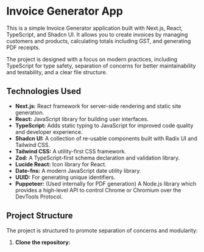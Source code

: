 # Invoice Generator App

This is a simple Invoice Generator application built with Next.js, React, TypeScript, and Shadcn UI. It allows you to create invoices by managing customers and products, calculating totals including GST, and generating PDF receipts.

The project is designed with a focus on modern practices, including TypeScript for type safety, separation of concerns for better maintainability and testability, and a clear file structure.

## Technologies Used

*   **Next.js:** React framework for server-side rendering and static site generation.
*   **React:** JavaScript library for building user interfaces.
*   **TypeScript:** Adds static typing to JavaScript for improved code quality and developer experience.
*   **Shadcn UI:** A collection of re-usable components built with Radix UI and Tailwind CSS.
*   **Tailwind CSS:** A utility-first CSS framework.
*   **Zod:** A TypeScript-first schema declaration and validation library.
*   **Lucide React:** Icon library for React.
*   **Date-fns:** A modern JavaScript date utility library.
*   **UUID:** For generating unique identifiers.
*   **Puppeteer:** (Used internally for PDF generation) A Node.js library which provides a high-level API to control Chrome or Chromium over the DevTools Protocol.

## Project Structure

The project is structured to promote separation of concerns and modularity:



1.  **Clone the repository:**

